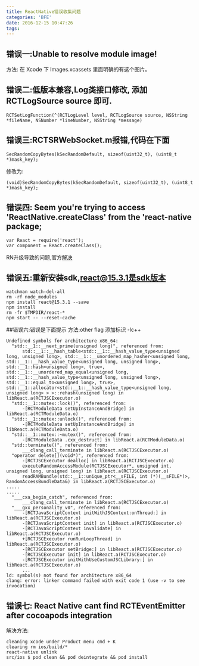 ```yaml
---
title: ReactNative错误收集问题
categories: 'BFE'
date: 2016-12-15 10:47:26
tags:
---
```


## 错误一:Unable to resolve module image!
方法:	在 Xcode 下 Images.xcassets 里面明确的有这个图片。

## 错误二:低版本兼容,Log类接口修改, 添加 RCTLogSource source 即可.
	
	RCTSetLogFunction(^(RCTLogLevel level, RCTLogSource source, NSString *fileName, NSNumber *lineNumber, NSString *message)

## 错误三:RCTSRWebSocket.m报错,代码在下面

	SecRandomCopyBytes(kSecRandomDefault, sizeof(uint32_t), (uint8_t *)mask_key);
修改为:
	
	(void)SecRandomCopyBytes(kSecRandomDefault, sizeof(uint32_t), (uint8_t *)mask_key);	

## 错误四: Seem you're trying to access 'ReactNative.createClass' from the 'react-native package;

	var React = require('react');
	var component = React.createClass();

RN升级导致的问题,官方[解决](http://bbs.reactnative.cn/topic/1857/seems-you-re-trying-to-access-reactnative-createclass/7)
## 错误五:重新安装sdk,react@15.3.1是sdk版本

```	
watchman watch-del-all
rm -rf node_modules
npm install react@15.3.1 --save
npm install
rm -fr $TMPDIR/react-*
npm start -- --reset-cache	
```		
##错误六:错误是下面提示
方法:other flag 添加标识 -lc++ 

```
Undefined symbols for architecture x86_64:
  "std::__1::__next_prime(unsigned long)", referenced from:
      std::__1::__hash_table<std::__1::__hash_value_type<unsigned long, unsigned long>, std::__1::__unordered_map_hasher<unsigned long, std::__1::__hash_value_type<unsigned long, unsigned long>, std::__1::hash<unsigned long>, true>, std::__1::__unordered_map_equal<unsigned long, std::__1::__hash_value_type<unsigned long, unsigned long>, std::__1::equal_to<unsigned long>, true>, std::__1::allocator<std::__1::__hash_value_type<unsigned long, unsigned long> > >::rehash(unsigned long) in libReact.a(RCTJSCExecutor.o)
  "std::__1::mutex::lock()", referenced from:
      -[RCTModuleData setUpInstanceAndBridge] in libReact.a(RCTModuleData.o)
  "std::__1::mutex::unlock()", referenced from:
      -[RCTModuleData setUpInstanceAndBridge] in libReact.a(RCTModuleData.o)
  "std::__1::mutex::~mutex()", referenced from:
      -[RCTModuleData .cxx_destruct] in libReact.a(RCTModuleData.o)
  "std::terminate()", referenced from:
      ___clang_call_terminate in libReact.a(RCTJSCExecutor.o)
  "operator delete[](void*)", referenced from:
      -[RCTJSCExecutor dealloc] in libReact.a(RCTJSCExecutor.o)
      executeRandomAccessModule(RCTJSCExecutor*, unsigned int, unsigned long, unsigned long) in libReact.a(RCTJSCExecutor.o)
      readRAMBundle(std::__1::unique_ptr<__sFILE, int (*)(__sFILE*)>, RandomAccessBundleData&) in libReact.a(RCTJSCExecutor.o)
.....
.....
  "___cxa_begin_catch", referenced from:
      ___clang_call_terminate in libReact.a(RCTJSCExecutor.o)
  "___gxx_personality_v0", referenced from:
      -[RCTJavaScriptContext initWithJSContext:onThread:] in libReact.a(RCTJSCExecutor.o)
      -[RCTJavaScriptContext init] in libReact.a(RCTJSCExecutor.o)
      -[RCTJavaScriptContext invalidate] in libReact.a(RCTJSCExecutor.o)
      +[RCTJSCExecutor runRunLoopThread] in libReact.a(RCTJSCExecutor.o)
      -[RCTJSCExecutor setBridge:] in libReact.a(RCTJSCExecutor.o)
      -[RCTJSCExecutor init] in libReact.a(RCTJSCExecutor.o)
      -[RCTJSCExecutor initWithUseCustomJSCLibrary:] in libReact.a(RCTJSCExecutor.o)
      ...
ld: symbol(s) not found for architecture x86_64
clang: error: linker command failed with exit code 1 (use -v to see invocation)
```
## 错误七: React Native cant find RCTEventEmitter after cocoapods integration
解决方法:

```
cleaning xcode under Product menu cmd + K
clearing rm ios/build/*
react-native unlink
src/ios $ pod clean && pod deintegrate && pod install
```